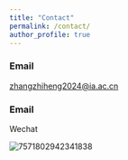 ```yaml
---
title: "Contact"
permalink: /contact/
author_profile: true
---
```


<!-- ### Address
Office 617 \
Huxley Building \
180 Queen's Gate, South Kensington \
London SW7 2AZ \
UK

### Email
[firstname].[lastname]16 [at] imperial.ac.uk -->


### Email
zhangzhiheng2024@ia.ac.cn

### Email
Wechat

![7571802942341838](https://github.com/user-attachments/assets/3292c162-78e1-440c-8f49-368ef0b30210)




